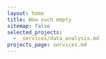 ```yaml
---
layout: home
title: Wow such empty
sitemap: false
selected_projects:
  - _services/data_analysis.md
projects_page: services.md
---
```



<!--projects-->


